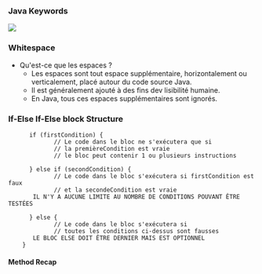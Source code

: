 ### **Java Keywords**

<img src="https://miro.medium.com/v2/resize:fit:1400/1*qiaJvIuhHZCddi04sf_9ug.png"/>

### **Whitespace**

+ Qu'est-ce que les espaces ?
    + Les espaces sont tout espace supplémentaire, horizontalement ou verticalement, placé autour du code source Java.
    + Il est généralement ajouté à des fins dev lisibilité humaine.
    + En Java, tous ces espaces supplémentaires sont ignorés.

### **If-Else If-Else block Structure**

          if (firstCondition) {
                 // Le code dans le bloc ne s'exécutera que si
                 // la premièreCondition est vraie
                 // le bloc peut contenir 1 ou plusieurs instructions
           
          } else if (secondCondition) {
                 // Le code dans le bloc s'exécutera si firstCondition est faux
                 // et la secondeCondition est vraie
           IL N'Y A AUCUNE LIMITE AU NOMBRE DE CONDITIONS POUVANT ÊTRE TESTÉES
           
          } else {
                 // Le code dans le bloc s'exécutera si
                 // toutes les conditions ci-dessus sont fausses
           LE BLOC ELSE DOIT ÊTRE DERNIER MAIS EST OPTIONNEL
        }


#### **Method Recap**